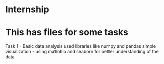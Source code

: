 # Internship

# This has files for some tasks

Task 1 - Basic data analysis
used libraries like numpy and pandas
simple visualization - using matlotlib and seaborn for better understanding of the data
